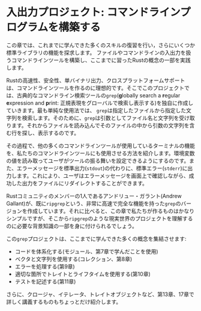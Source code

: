 <!--
# An I/O Project: Building a Command Line Program
-->

# 入出力プロジェクト: コマンドラインプログラムを構築する

<!--
This chapter is a recap of the many skills you’ve learned so far and an
exploration of a few more standard library features. We’ll build a command line
tool that interacts with file and command line input/output to practice some of
the Rust concepts you now have under your belt.
-->

この章では、これまでに学んできた多くのスキルの復習を行い，さらにいくつか標準ライブラリの機能を探求します。
ファイルやコマンドラインの入出力を扱うコマンドラインツールを構築し、ここまでに習ったRustの概念の一部を実践します。

<!--
Rust’s speed, safety, single binary output, and cross-platform support make it
an ideal language for creating command line tools, so for our project, we’ll
make our own version of the classic command line tool `grep` (**g**lobally
search a **r**egular **e**xpression and **p**rint). In the simplest use case,
`grep` searches a specified file for a specified string. To do so, `grep` takes
as its arguments a filename and a string. Then it reads the file, finds lines
in that file that contain the string argument, and prints those lines.
-->

Rustの高速性、安全性、単バイナリ出力、クロスプラットフォームサポートは、コマンドラインツールを作るのに理想的です。そこでこのプロジェクトでは、古典的なコマンドライン検索ツールの`grep`(**g**lobally search a **r**egular **e**xpression and **p**rint: 正規表現をグローバルで検索し表示する)を独自に作成していきます。最も単純な使用法では、
`grep`は指定したファイルから指定した文字列を検索します。そのために、`grep`は引数としてファイル名と文字列を受け取ります。それからファイルを読み込んでそのファイルの中から引数の文字列を含む行を探し、表示するのです。

<!--
Along the way, we’ll show how to make our command line tool use features of the
terminal that many command line tools use. We’ll read the value of an
environment variable to allow the user to configure the behavior of our tool.
We’ll also print to the standard error console stream (`stderr`) instead of
standard output (`stdout`), so, for example, the user can redirect successful
output to a file while still seeing error messages onscreen.
-->

その過程で、他の多くのコマンドラインツールが使用しているターミナルの機能を、私たちのコマンドラインツールにも使用させる方法を紹介します。環境変数の値を読み取ってユーザがツールの振る舞いを設定できるようにするのです。また、エラーメッセージを標準出力(`stdout`)の代わりに、標準エラー(`stderr`)に出力します。これにより、ユーザはエラーメッセージを画面上で確認しながら、成功した出力をファイルにリダイレクトすることができます。

<!--
One Rust community member, Andrew Gallant, has already created a fully
featured, very fast version of `grep`, called `ripgrep`. By comparison, our
version of `grep` will be fairly simple, but this chapter will give you some of
the background knowledge you need to understand a real-world project like
`ripgrep`.
-->

Rustコミュニティのメンバーの1人であるアンドリュー・ガラント(Andrew Gallant)が、既に`ripgrep`という、非常に高速で完全な機能を持った`grep`のバージョンを作成しています。それに比べると、この章で私たちが作るものはかなりシンプルですが、そこから`ripgrep`のような現実世界のプロジェクトを理解するのに必要な背景知識の一部を身に付けられるでしょう。

<!--
Our `grep` project will combine a number of concepts you’ve learned so far:
-->

この`grep`プロジェクトは、ここまでに学んできた多くの概念を集結させます:

<!--
* Organizing code (using what you learned in modules, Chapter 7)
* Using vectors and strings (collections, Chapter 8)
* Handling errors (Chapter 9)
* Using traits and lifetimes where appropriate (Chapter 10)
* Writing tests (Chapter 11)
-->

* コードを体系化する(モジュール、第7章で学んだことを使用)
* ベクタと文字列を使用する(コレクション、第8章)
* エラーを処理する(第9章)
* 適切な箇所でトレイトとライフタイムを使用する(第10章)
* テストを記述する(第11章)

<!--
We’ll also briefly introduce closures, iterators, and trait objects, which
Chapters 13 and 17 will cover in detail.
-->

さらに、クロージャ、イテレータ、トレイトオブジェクトなど、第13章、17章で詳しく講義するものもちょっとだけ紹介します。
